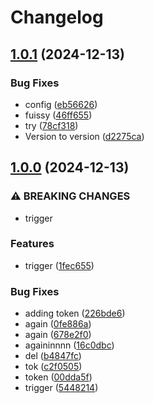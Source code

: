 # Changelog

## [1.0.1](https://github.com/lachlangrose/LoopProjectFile/compare/v1.0.0...v1.0.1) (2024-12-13)


### Bug Fixes

* config ([eb56626](https://github.com/lachlangrose/LoopProjectFile/commit/eb5662646aa0a72a71ef9968a70c46f71bcc8721))
* fuissy ([46ff655](https://github.com/lachlangrose/LoopProjectFile/commit/46ff655d3a9fbf2ed3fb7470f1cd965e157d632b))
* try ([78cf318](https://github.com/lachlangrose/LoopProjectFile/commit/78cf318203cb524da80536427b45bb578f552d82))
* Version to version ([d2275ca](https://github.com/lachlangrose/LoopProjectFile/commit/d2275cab96b6676b59774431c8c5adcc2631cc9f))

## [1.0.0](https://github.com/lachlangrose/LoopProjectFile/compare/v0.2.0...v1.0.0) (2024-12-13)


### ⚠ BREAKING CHANGES

* trigger

### Features

* trigger ([1fec655](https://github.com/lachlangrose/LoopProjectFile/commit/1fec655af2cb1728ad46d0920deab63dc9e72cd8))


### Bug Fixes

* adding token ([226bde6](https://github.com/lachlangrose/LoopProjectFile/commit/226bde63d733330e76ca3e03efaa54958a0da5e7))
* again ([0fe886a](https://github.com/lachlangrose/LoopProjectFile/commit/0fe886a23a5a00263181bca8d9d9c7d113523b50))
* again ([678e2f0](https://github.com/lachlangrose/LoopProjectFile/commit/678e2f0a03251ee701c256c03b6d6db7505a30d2))
* againinnnn ([16c0dbc](https://github.com/lachlangrose/LoopProjectFile/commit/16c0dbcba412358f53776a6fe52fd72e35c02a3e))
* del ([b4847fc](https://github.com/lachlangrose/LoopProjectFile/commit/b4847fc5b23166ceb3690af1bec703972f44a304))
* tok ([c2f0505](https://github.com/lachlangrose/LoopProjectFile/commit/c2f0505de6cfbba098f77a0bd623bce2e5097846))
* token ([00dda5f](https://github.com/lachlangrose/LoopProjectFile/commit/00dda5f43d72aded8243b14f5d3084d55f70fe75))
* trigger ([5448214](https://github.com/lachlangrose/LoopProjectFile/commit/5448214374f36a48c0ab2273488135656c343f88))
